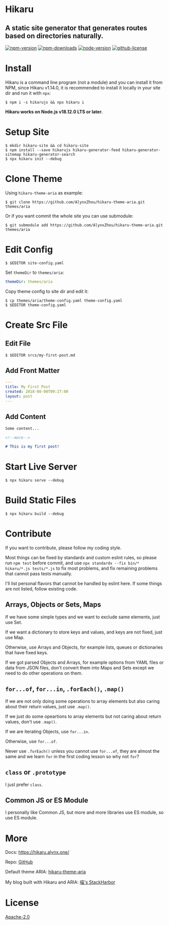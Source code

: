 Hikaru
======

A static site generator that generates routes based on directories naturally.
-----------------------------------------------------------------------------

[![npm-version](https://img.shields.io/npm/v/hikarujs?style=for-the-badge)](https://www.npmjs.com/package/hikarujs)
[![npm-downloads](https://img.shields.io/npm/dt/hikarujs?style=for-the-badge)](https://www.npmjs.com/package/hikarujs)
[![node-version](https://img.shields.io/node/v/hikarujs?style=for-the-badge)](https://www.npmjs.com/package/hikarujs)
[![github-license](https://img.shields.io/github/license/AlynxZhou/hikaru?style=for-the-badge)](https://github.com/AlynxZhou/hikaru/blob/master/LICENSE)

# Install

Hikaru is a command line program (not a module) and you can install it from NPM, since Hikaru v1.14.0, it is recommended to install it locally in your site dir and run it with `npx`:

```
$ npm i -s hikarujs && npx hikaru i
```

**Hikaru works on Node.js v18.12.0 LTS or later.**

# Setup Site

```
$ mkdir hikaru-site && cd hikaru-site
$ npm install --save hikarujs hikaru-generator-feed hikaru-generator-sitemap hikaru-generator-search
$ npx hikaru init --debug
```

# Clone Theme

Using `hikaru-theme-aria` as example:

```
$ git clone https://github.com/AlynxZhou/hikaru-theme-aria.git themes/aria
```

Or if you want commit the whole site you can use submodule:

```
$ git submodule add https://github.com/AlynxZhou/hikaru-theme-aria.git themes/aria
```

# Edit Config

```
$ $EDITOR site-config.yaml
```

Set `themeDir` to `themes/aria`:

```yaml
themeDir: themes/aria
```

Copy theme config to site dir and edit it:

```
$ cp themes/aria/theme-config.yaml theme-config.yaml
$ $EDITOR theme-config.yaml
```

# Create Src File

## Edit File

```
$ $EDITOR srcs/my-first-post.md
```

## Add Front Matter

```yaml
---
title: My First Post
created: 2018-08-08T09:27:00
layout: post
---
```

## Add Content

```markdown
Some content...

<!--more-->

# This is my first post!
```

# Start Live Server

```
$ npx hikaru serve --debug
```

# Build Static Files

```
$ npx hikaru build --debug
```

# Contribute

If you want to contribute, please follow my coding style.

Most things can be fixed by standardx and custom eslint rules, so please run `npm test` before commit, and use `npx standardx --fix bin/* hikaru/*.js tests/*.js` to fix most problems, and fix remaining problems that cannot pass tests manually.

I'll list personal flavors that cannot be handled by eslint here. If some things are not listed, follow existing code.

## Arrays, Objects or Sets, Maps

If we have some simple types and we want to exclude same elements, just use Set.

If we want a dictionary to store keys and values, and keys are not fixed, just use Map.

Otherwise, use Arrays and Objects, for example lists, queues or dictionaries that have fixed keys.

If we got parsed Objects and Arrays, for example options from YAML files or data from JSON files, don't convert them into Maps and Sets except we need to do other operations on them.

## `for...of`, `for...in`, `.forEach()`, `.map()`

If we are not only doing some operations to array elements but also caring about their return values, just use `.map()`.

If we just do some opeartions to array elements but not caring about return values, don't use `.map()`.

If we are iterating Objects, use `for...in`.

Otherwise, use `for...of`.

Never use `.forEach()` unless you cannot use `for...of`, they are almost the same and we learn `for` in the first coding lesson so why not `for`?

## `class` or `.prototype`

I just prefer `class`.

## Common JS or ES Module

I personally like Common JS, but more and more libraries use ES module, so use ES module.

# More

Docs: <https://hikaru.alynx.one/>

Repo: [GitHub](https://github.com/AlynxZhou/hikaru/)

Default theme ARIA: [hikaru-theme-aria](https://github.com/AlynxZhou/hikaru-theme-aria/)

My blog built with Hikaru and ARIA: [喵's StackHarbor](https://sh.alynx.one/)

# License

[Apache-2.0](./LICENSE)
